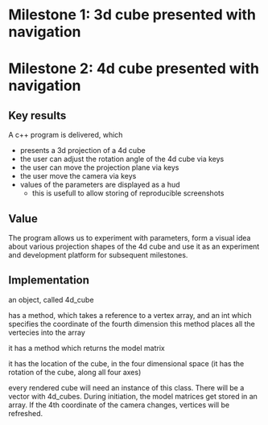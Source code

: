 # Milestone 1: 3d cube presented with navigation

# Milestone 2: 4d cube presented with navigation

## Key results

A c++ program is delivered, which 

- presents a 3d projection of a 4d cube
- the user can adjust the rotation angle of the 4d cube via keys
- the user can move the projection plane via keys
- the user move the camera via keys
- values of the parameters are displayed as a hud
  - this is usefull to allow storing of reproducible screenshots

## Value

The program allows us to experiment with parameters, form a visual idea 
about various projection shapes of the 4d cube and use it as an experiment and development platform 
for subsequent milestones.

## Implementation

an object, called 4d_cube

has a method, which takes a reference to a vertex array, and an int which specifies the coordinate of the fourth dimension
this method places all the vertecies into the array

it has a method which returns the model matrix

it has the location of the cube, in the four dimensional space
(it has the rotation of the cube, along all four axes)

every rendered cube will need an instance of this class. There will be a vector with 4d_cubes. 
During initiation, the model matrices get stored in an array. If the 4th coordinate of the camera changes, vertices will be refreshed.
